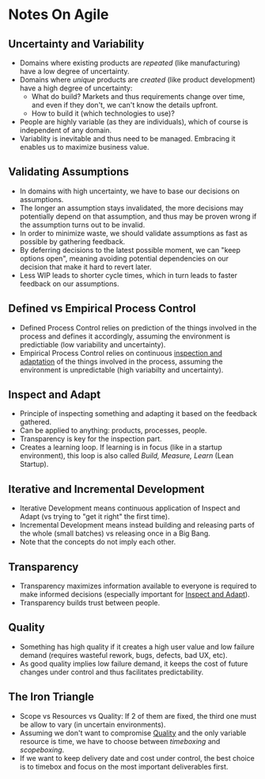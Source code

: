# Notes On Agile

## Uncertainty and Variability

- Domains where existing products are _repeated_ (like manufacturing) have a low degree of uncertainty.
- Domains where _unique_ products are _created_ (like product development) have a high degree of uncertainty:
  - What do build? Markets and thus requirements change over time, and even if they don't, we can't know the details upfront.
  - How to build it (which technologies to use)?
- People are highly variable (as they are individuals), which of course is independent of any domain.
- Variablity is inevitable and thus need to be managed. Embracing it enables us to maximize business value.

## Validating Assumptions

- In domains with high uncertainty, we have to base our decisions on assumptions. 
- The longer an assumption stays invalidated, the more decisions may potentially depend on that assumption, and thus may be proven wrong if the assumption turns out to be invalid. 
- In order to minimize waste, we should validate assumptions as fast as possible by gathering feedback. 
- By deferring decisions to the latest possible moment, we can "keep options open", meaning avoiding potential dependencies on our decision that make it hard to revert later.
- Less WIP leads to shorter cycle times, which in turn leads to faster feedback on our assumptions.

## Defined vs Empirical Process Control

- Defined Process Control relies on prediction of the things involved in the process and defines it accordingly, assuming the environment is predictiable (low variability and uncertainty).
- Empirical Process Control relies on continuous [inspection and adaptation](#inspect-and-adapt) of the things involved in the process, assuming the environment is unpredictable (high variabilty and uncertainty).

## Inspect and Adapt

- Principle of inspecting something and adapting it based on the feedback gathered.
- Can be applied to anything: products, processes, people.
- Transparency is key for the inspection part.
- Creates a learning loop. If learning is in focus (like in a startup environment), this loop is also called _Build, Measure, Learn_ (Lean Startup).

## Iterative and Incremental Development

- Iterative Development means continuous application of Inspect and Adapt (vs trying to "get it right" the first time).
- Incremental Development means instead building and releasing parts of the whole (small batches) vs releasing once in a Big Bang.
- Note that the concepts do not imply each other.

## Transparency

- Transparency maximizes information available to everyone is required to make informed decisions (especially important for [Inspect and Adapt](#inspect-and-adapt)).
- Transparency builds trust between people.

## Quality

- Something has high quality if it creates a high user value and low failure demand (requires wasteful rework, bugs, defects, bad UX, etc).
- As good quality implies low failure demand, it keeps the cost of future changes under control and thus facilitates predictability.

## The Iron Triangle

- Scope vs Resources vs Quality: If 2 of them are fixed, the third one must be allow to vary (in uncertain environments).
- Assuming we don't want to compromise [Quality](#quality) and the only variable resource is time, we have to choose between _timeboxing_ and _scopeboxing_.
- If we want to keep delivery date and cost under control, the best choice is to timebox and focus on the most important deliverables first.
